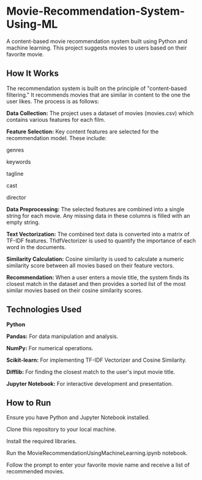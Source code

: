 # Movie-Recommendation-System-Using-ML

A content-based movie recommendation system built using Python and machine learning. This project suggests movies to users based on their favorite movie.

## How It Works
The recommendation system is built on the principle of "content-based filtering." It recommends movies that are similar in content to the one the user likes. The process is as follows:

**Data Collection:** The project uses a dataset of movies (movies.csv) which contains various features for each film.

**Feature Selection:** Key content features are selected for the recommendation model. These include:

genres

keywords

tagline

cast

director

**Data Preprocessing:** The selected features are combined into a single string for each movie. Any missing data in these columns is filled with an empty string.

**Text Vectorization:** The combined text data is converted into a matrix of TF-IDF features. TfidfVectorizer is used to quantify the importance of each word in the documents.

**Similarity Calculation:** Cosine similarity is used to calculate a numeric similarity score between all movies based on their feature vectors.

**Recommendation:** When a user enters a movie title, the system finds its closest match in the dataset and then provides a sorted list of the most similar movies based on their cosine similarity scores.

## Technologies Used
**Python**

**Pandas:** For data manipulation and analysis.

**NumPy:** For numerical operations.

**Scikit-learn:** For implementing TF-IDF Vectorizer and Cosine Similarity.

**Difflib:** For finding the closest match to the user's input movie title.

**Jupyter Notebook:** For interactive development and presentation.

## How to Run
Ensure you have Python and Jupyter Notebook installed.

Clone this repository to your local machine.

Install the required libraries.

Run the MovieRecommendationUsingMachineLearning.ipynb notebook.

Follow the prompt to enter your favorite movie name and receive a list of recommended movies.
